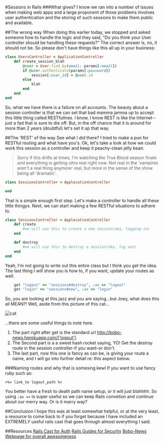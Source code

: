 #Sessions in Rails
###What gives?
I know we ran into a number of issues when making web apps and a large proponent of those problems involves user authentication and the storing of such sessions to make them public and available.

##The wrong way
When doing this earlier today, we stopped and asked someone how to handle the logic and they said, "Do you think your User controller should be handling these requests?" The correct answer is, no, it should not be. So please don't have things like this all up in your business:

```ruby
class UsersController < ApplicationController
    def create_session_blah
        @user = User.find_by(email: params[:email])
        if @user.authenticate(params[:password])
            session[:user_id] = @user.id
        else
            blah
        end
    end
end
```
So, what we have there is a failure on all accounts. The beauty about a session controller is that we can set that bad mamma jamma up to accept this little thing called RESTfullnes. I know, I know REST is like the Internet--just a fad that is sure to die off. But, in the off chance that it is around for more than 2 years (doubtful) let's set it up that way.

##The 'REST' of the way
See what I did there? I tried to make a pun for RESTful routing and what have you's. Ok, let's take a look at how we could work this session as a controller and keep it peachy-clean jelly bean.

>Sorry if this drifts at times, I'm watching the True Blood season finale and everything is getting ultra real right now. Not real in the 'vampires aren't a real thing anymore' real, but more in the sense of the show being all 'dramatic'.

```ruby
class SessionsController < ApplocationController

end
```

That is a simple enough first step. Let's make a controller to handle all these little thingys. Next, we can start making a few RESTful situations to adhere to.

```ruby
class SessionsController < ApplocationController
    def create
        #we will use this to create a new session(aka, logging in)
    end

    def destroy
        #we will use this to destroy a session(aka, log out)
    end
end
```

Yeah, I'm not going to write out this entire class but I think you get the idea. The last thing I will show you is how to, if you want, update your routes as well.

```ruby
    get "logout" => "sessions#destroy", :as => "logout"
    get "login" => "sessions#new", :as => "login"
```

So, you are looking at this jazz and you are saying...but Joey, what does this all MEAN?! Well, aside from this picture of this cat...

![cat](http://stylopics.com/wp-content/uploads/2013/10/Funny-Cat-Pictures-cats-935656_500_375.jpg)

...there are some useful things to note here.
1. The part right after get is the standard url http://bobo-news.herokuapp.com/['logout'].
2. The Second part is a a sweet hash rocket saying, YO! Get the destroy route in the session controller-if you want-or don't. 
3. The last part, now this one is fancy as can be, is giving your route a name, and I will go into further detail re: this aspect below.

###Naming routes and why that is somesing kewl
If you want to use fancy ruby such as:
```
<%= link_to logout_path %>
```

You better have a fresh to death path name setup, or it will just blahhhh. So using `:as =>` is super useful so we can keep Rails convetion and continue about our merry way. Or is it marry way?

##Conclusion
I hope this was at least somewhat helpful, or at the very least, a resource to come back to if you forget because I have included an EXTREMELY useful rails cast that goes through almost everything I said.

##Resources
[Rails Cast for Auth](http://railscasts.com/episodes/250-authentication-from-scratch)
[Rails Guides for Security](http://guides.rubyonrails.org/security.html#what-are-sessions-questionmark)
[Bobo-News Webpage for overall awesomeness](http://bobo-news.herokuapp.com)